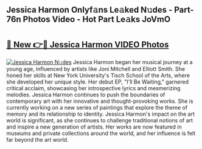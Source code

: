 ## Jessica Harmon Onlyf𝚊ns Le𝚊ked N𝚞des - Part-76n Photos Video - Hot Part Le𝚊ks JoVmO

# <h2><a href="http://ab25955.deff.icu/?id=Jessica+Harmon">🔗 New 👉🔴 Jessica Harmon VIDEO Photos</a></h2>

[![Jessica Harmon N𝚞des](https://i.imgur.com/rIISA9y.gif)](http://ab25955.deff.icu/?id=Jessica+Harmon)
Jessica Harmon began her musical journey at a young age, influenced by artists like Joni Mitchell and Elliott Smith. She honed her skills at New York University's Tisch School of the Arts, where she developed her unique style. Her debut EP, "I'll Be Waiting," garnered critical acclaim, showcasing her introspective lyrics and mesmerizing melodies. Jessica Harmon continues to push the boundaries of contemporary art with her innovative and thought-provoking works. She is currently working on a new series of paintings that explore the theme of memory and its relationship to identity. Jessica Harmon's impact on the art world is significant, as she continues to challenge traditional notions of art and inspire a new generation of artists. Her works are now featured in museums and private collections around the world, and her influence is felt far beyond the art world.
